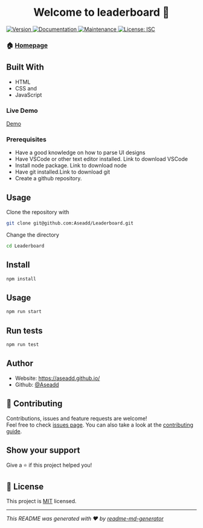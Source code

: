 <h1 align="center">Welcome to leaderboard 👋</h1>

<p>
  <a href="https://www.npmjs.com/package/leaderboard" target="_blank">
    <img alt="Version" src="https://img.shields.io/npm/v/leaderboard.svg">
  </a>
  <a href="https://github.com/Aseadd/Leaderboard#readme" target="_blank">
    <img alt="Documentation" src="https://img.shields.io/badge/documentation-yes-brightgreen.svg" />
  </a>
  <a href="https://github.com/Aseadd/Leaderboard/graphs/commit-activity" target="_blank">
    <img alt="Maintenance" src="https://img.shields.io/badge/Maintained%3F-yes-green.svg" />
  </a>
  <a href="https://github.com/Aseadd/Leaderboard/blob/master/LICENSE" target="_blank">
    <img alt="License: ISC" src="https://img.shields.io/github/license/Aseadd/leaderboard" />
  </a>
</p>

### 🏠 [Homepage](https://github.com/Aseadd/Leaderboard#readme)

## Built With

- HTML
- CSS and
- JavaScript
### Live Demo

[Demo](https://zingy-profiterole-22e9bc.netlify.app/)

### Prerequisites

- Have a good knowledge on how to parse UI designs
- Have VSCode or other text editor installed. Link to download VSCode
- Install node package. Link to download node
- Have git installed.Link to download git
- Create a github repository.

## Usage

Clone the repository with

```sh
git clone git@github.com:Aseadd/Leaderboard.git
```

Change the directory

```sh
cd Leaderboard
```

## Install

```sh
npm install
```

## Usage

```sh
npm run start
```

## Run tests

```sh
npm run test
```

## Author

- Website: https://aseadd.github.io/
- Github: [@Aseadd](https://github.com/Aseadd)

## 🤝 Contributing

Contributions, issues and feature requests are welcome!<br />Feel free to check [issues page](https://github.com/Aseadd/Leaderboard/issues). You can also take a look at the [contributing guide](https://github.com/Aseadd/Leaderboard/blob/master/CONTRIBUTING.md).

## Show your support

Give a ⭐️ if this project helped you!

## 📝 License

This project is [MIT](/MIT.md) licensed.

---

_This README was generated with ❤️ by [readme-md-generator](https://github.com/kefranabg/readme-md-generator)_
